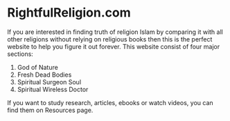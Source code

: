 # RightfulReligion.com

If you are interested in finding truth of religion Islam by comparing it with all other religions without relying on religious books then this is the perfect website to help you figure it out forever. This website consist of four major sections:

1) God of Nature
2) Fresh Dead Bodies
3) Spiritual Surgeon Soul
4) Spiritual Wireless Doctor

If you want to study research, articles, ebooks or watch videos, you can find them on Resources page.
